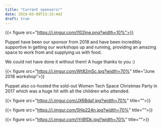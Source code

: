 ```yaml
---
title: "Current sponsors!"
date: 2019-03-09T13:15:44Z
draft: true
---
```


{{< figure src="https://i.imgur.com/l102jne.png?width=10%">}}

Puppet have been our sponsor from 2018 and have been incredibly supportive in getting our workshops up and running, providing an amazing space to work from and supplying us with food.

We could not have done it without them! A huge thanks to you :)

{{< figure src="https://i.imgur.com/Wt82mSc.jpg?width=70%" title="June 2018 workshop">}}

Puppet also co-hosted the sold-out Women Tech Space Christmas Party in 2017 which was a huge hit with all the children who attended.

{{< figure src="https://i.imgur.com/JX6Bdaf.jpg?width=70%" title="">}}

{{< figure src="https://i.imgur.com/5Hp224n.jpg?width=70%" title="">}}

{{< figure src="https://i.imgur.com/iYrBfDk.jpg?width=70%" title="">}}
